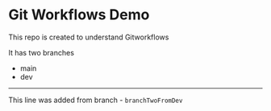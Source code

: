 # Git Workflows Demo

This repo is created to understand Gitworkflows

It has two branches

- main
- dev

---

This line was added from branch - `branchTwoFromDev`
